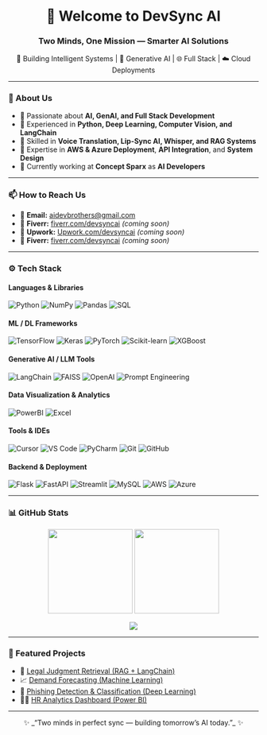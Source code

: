 <h1 align="center">👋 Welcome to DevSync AI</h1>
<h3 align="center">Two Minds, One Mission — Smarter AI Solutions</h3>

<p align="center">
🚀 Building Intelligent Systems | 🤖 Generative AI | 🌐 Full Stack | ☁️ Cloud Deployments
</p>

---

### 🧠 About Us
- 🔹 Passionate about **AI, GenAI, and Full Stack Development**
- 🔹 Experienced in **Python, Deep Learning, Computer Vision, and LangChain**
- 🔹 Skilled in **Voice Translation, Lip-Sync AI, Whisper, and RAG Systems**
- 🔹 Expertise in **AWS & Azure Deployment**, **API Integration**, and **System Design**
- 🔹 Currently working at **Concept Sparx** as **AI Developers**

---

### 📫 How to Reach Us
- 📧 **Email:** [aidevbrothers@gmail.com](aidevbrothers@gmail.com)  
- 💼 **Fiverr:** [fiverr.com/devsyncai](https://www.fiverr.com) *(coming soon)*  
- 💼 **Upwork:** [Upwork.com/devsyncai](https://www.fiverr.com) *(coming soon)* 
- 💼 **Fiverr:** [fiverr.com/devsyncai](https://www.fiverr.com) *(coming soon)* 
---

### ⚙️ Tech Stack

#### Languages & Libraries
![Python](https://img.shields.io/badge/-Python-3776AB?logo=python&logoColor=white)
![NumPy](https://img.shields.io/badge/-NumPy-013243?logo=numpy)
![Pandas](https://img.shields.io/badge/-Pandas-150458?logo=pandas)
![SQL](https://img.shields.io/badge/-SQL-4479A1?logo=mysql&logoColor=white)

#### ML / DL Frameworks
![TensorFlow](https://img.shields.io/badge/-TensorFlow-FF6F00?logo=tensorflow&logoColor=white)
![Keras](https://img.shields.io/badge/-Keras-D00000?logo=keras&logoColor=white)
![PyTorch](https://img.shields.io/badge/-PyTorch-EE4C2C?logo=pytorch&logoColor=white)
![Scikit-learn](https://img.shields.io/badge/-Scikit--learn-F7931E?logo=scikitlearn&logoColor=white)
![XGBoost](https://img.shields.io/badge/-XGBoost-FF8000?logo=xgboost)

#### Generative AI / LLM Tools
![LangChain](https://img.shields.io/badge/-LangChain-00B4AB)
![FAISS](https://img.shields.io/badge/-FAISS-02569B)
![OpenAI](https://img.shields.io/badge/-OpenAI-412991?logo=openai)
![Prompt Engineering](https://img.shields.io/badge/-Prompt%20Engineering-8A2BE2)

#### Data Visualization & Analytics
![PowerBI](https://img.shields.io/badge/-PowerBI-F2C811?logo=powerbi)
![Excel](https://img.shields.io/badge/-Excel-217346?logo=microsoftexcel&logoColor=white)

#### Tools & IDEs
![Cursor](https://img.shields.io/badge/-Cursor-000000?logo=visualstudiocode)
![VS Code](https://img.shields.io/badge/-VS%20Code-007ACC?logo=visualstudiocode&logoColor=white)
![PyCharm](https://img.shields.io/badge/-PyCharm-000000?logo=pycharm)
![Git](https://img.shields.io/badge/-Git-F05032?logo=git&logoColor=white)
![GitHub](https://img.shields.io/badge/-GitHub-181717?logo=github)

#### Backend & Deployment
![Flask](https://img.shields.io/badge/-Flask-000000?logo=flask)
![FastAPI](https://img.shields.io/badge/-FastAPI-009688?logo=fastapi)
![Streamlit](https://img.shields.io/badge/-Streamlit-FF4B4B?logo=streamlit)
![MySQL](https://img.shields.io/badge/-MySQL-4479A1?logo=mysql)
![AWS](https://img.shields.io/badge/-AWS-232F3E?logo=amazonaws)
![Azure](https://img.shields.io/badge/-Azure-0078D4?logo=microsoftazure)

---

### 📊 GitHub Stats

<p align="center">
  <img height="170em" src="https://github-readme-stats.vercel.app/api?username=DevSyncAI&show_icons=true&theme=react&hide_border=true" />
  <img height="170em" src="https://github-readme-streak-stats.herokuapp.com/?user=DevSyncAI&theme=react&hide_border=true" />
</p>

<p align="center">
  <img src="https://github-readme-stats.vercel.app/api/top-langs/?username=DevSyncAI&layout=compact&theme=react&hide_border=true" />
</p>

---

### 🌟 Featured Projects
- 🧾 [Legal Judgment Retrieval (RAG + LangChain)](https://github.com/Kalaicharan-M/Legal-Judgement-Retrieval-using-RAG-with-CSV-Case-Law-Data)  
- 📈 [Demand Forecasting (Machine Learning)](https://github.com/Kalaicharan-M/Demand-Forecasting)  
- 🧠 [Phishing Detection & Classification (Deep Learning)](https://github.com/Kalaicharan-M/-Phishing-Detection-and-Classification)  
- 👨‍💼 [HR Analytics Dashboard (Power BI)](https://github.com/Kalaicharan-M/HR-Analytics-Dashboard-for-Employee-Attrition)

---

<p align="center">
✨ _“Two minds in perfect sync — building tomorrow’s AI today.”_ ✨
</p>
